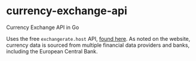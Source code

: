 # currency-exchange-api

Currency Exchange API in Go

Uses the free `exchangerate.host` API, [found here](https://exchangerate.host/#/).
As noted on the website, currency data is sourced from multiple financial data providers and banks, including the European Central Bank.
